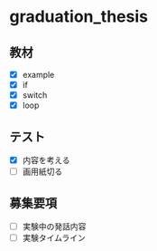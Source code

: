 # graduation_thesis

## 教材
- [x] example
- [x] if
- [x] switch
- [x] loop

## テスト
- [x] 内容を考える
- [ ] 画用紙切る

## 募集要項
- [ ] 実験中の発話内容
- [ ] 実験タイムライン

